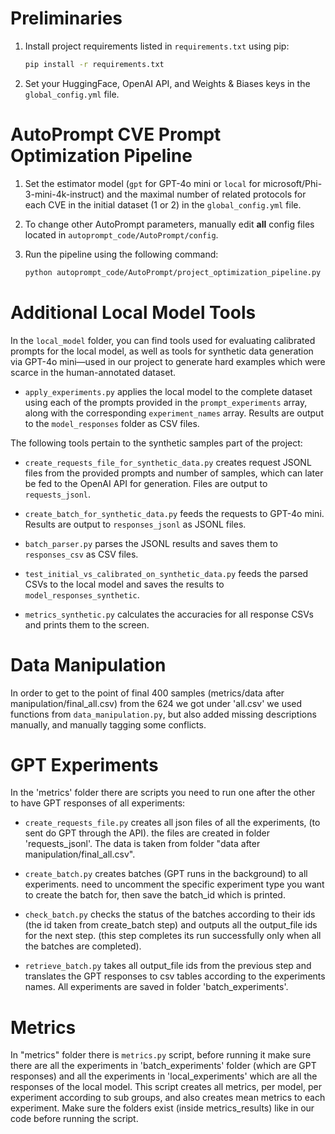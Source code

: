 # Preliminaries

1. Install project requirements listed in `requirements.txt` using pip:

    ```bash
    pip install -r requirements.txt
    ```

2. Set your HuggingFace, OpenAI API, and Weights & Biases keys in the `global_config.yml` file.

# AutoPrompt CVE Prompt Optimization Pipeline

1. Set the estimator model (`gpt` for GPT-4o mini or `local` for microsoft/Phi-3-mini-4k-instruct) and the maximal number of related protocols for each CVE in the initial dataset (1 or 2) in the `global_config.yml` file.
2. To change other AutoPrompt parameters, manually edit **all** config files located in `autoprompt_code/AutoPrompt/config`.
3. Run the pipeline using the following command:

    ```bash
    python autoprompt_code/AutoPrompt/project_optimization_pipeline.py
    ```

# Additional Local Model Tools

In the `local_model` folder, you can find tools used for evaluating calibrated prompts for the local model, as well as tools for synthetic data generation via GPT-4o mini—used in our project to generate hard examples which were scarce in the human-annotated dataset.

- `apply_experiments.py` applies the local model to the complete dataset using each of the prompts provided in the `prompt_experiments` array, along with the corresponding `experiment_names` array. Results are output to the `model_responses` folder as CSV files.

The following tools pertain to the synthetic samples part of the project:

- `create_requests_file_for_synthetic_data.py` creates request JSONL files from the provided prompts and number of samples, which can later be fed to the OpenAI API for generation. Files are output to `requests_jsonl`.

- `create_batch_for_synthetic_data.py` feeds the requests to GPT-4o mini. Results are output to `responses_jsonl` as JSONL files.

- `batch_parser.py` parses the JSONL results and saves them to `responses_csv` as CSV files.

- `test_initial_vs_calibrated_on_synthetic_data.py` feeds the parsed CSVs to the local model and saves the results to `model_responses_synthetic`.

- `metrics_synthetic.py` calculates the accuracies for all response CSVs and prints them to the screen.

# Data Manipulation
In order to get to the point of final 400 samples (metrics/data after manipulation/final_all.csv) from the 624 we got under 'all.csv' we used functions from `data_manipulation.py`, but also added missing descriptions manually, and manually tagging some conflicts.

# GPT Experiments
In the 'metrics' folder there are scripts you need to run one after the other to have GPT responses of all experiments:
- `create_requests_file.py` creates all json files of all the experiments, (to sent do GPT through the API). the files are created in folder 'requests_jsonl'. The data is taken from folder "data after manipulation/final_all.csv".
  
- `create_batch.py` creates batches (GPT runs in the background) to all experiments. need to uncomment the specific experiment type you want to create the batch for, then save the batch_id which is printed.
  
- `check_batch.py` checks the status of the batches according to their ids (the id taken from create_batch step) and outputs all the output_file ids for the next step. (this step completes its run successfully only when all the batches are completed).
  
- `retrieve_batch.py` takes all output_file ids from the previous step and translates the GPT responses to csv tables according to the experiments names. All experiments are saved in folder 'batch_experiments'.

# Metrics
In "metrics" folder there is `metrics.py` script, before running it make sure there are all the experiments in 'batch_experiments' folder (which are GPT responses) and all the experiments in 'local_experiments' which are all the responses of the local model.
This script creates all metrics, per model, per experiment according to sub groups, and also creates mean metrics to each experiment. Make sure the folders exist (inside metrics_results) like in our code before running the script.
